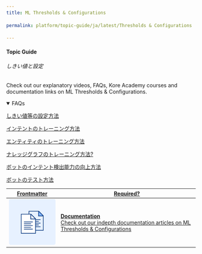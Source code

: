```yaml
---
title: ML Thresholds & Configurations

permalink: platform/topic-guide/ja/latest/Thresholds & Configurations

---
```


#### Topic Guide
###### しきい値と設定

  Check out our explanatory videos, FAQs, Kore Academy courses and documentation links on ML Thresholds & Configurations.


<details open>
  <summary>FAQs
  </summary>

  <a class="doc-link" target="_blank" href="https://developer.kore.ai/docs/bots/nlp/user-utterances/#ml-parameters?lang=ja">
 
  しきい値等の設定方法

</a>

<a class="doc-link" target="_blank" href="https://developer.kore.ai/docs/bots/chatbot-overview/nlp-guide/#Intent_Detection?lang=ja">
 
  インテントのトレーニング方法

</a>


<a class="doc-link" target="_blank" href="https://developer.kore.ai/docs/bots/chatbot-overview/nlp-guide/#Entity_Detection?lang=ja">
 
  エンティティのトレーニング方法

</a>


<a class="doc-link" target="_blank" href="https://developer.kore.ai/docs/bots/chatbot-overview/nlp-guide/#Knowledge_Graph?lang=ja">

  ナレッジグラフのトレーニング方法?

</a>

<a class="doc-link" target="_blank" href="https://developer.kore.ai/docs/bots/nlp/additional-notes-nlp-settings-guidelines/?lang=ja">

  ボットのインテント検出能力の向上方法

</a>

<a class="doc-link" target="_blank" href="https://developer.kore.ai/docs/bots/test-your-bot/testing-your-bot-with-nlp/?lang=ja">

  ボットのテスト方法

</a>

</details>



<a class="doc-link" target="_blank" href="https://developer.kore.ai/docs/bots/nlp/advanced-nlp-configurations/?lang=ja">
 

| Frontmatter | Required? |
|-------------|-------------|
| ![alt text](images/docIcon.svg "Title") | **Documentation**  <br /> Check out our indepth documentation articles on ML Thresholds & Configurations | 


</a>

